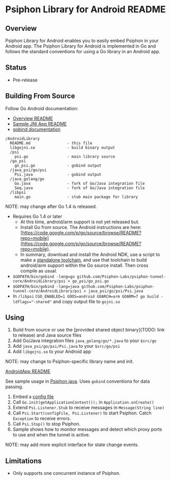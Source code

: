 Psiphon Library for Android README
================================================================================

Overview
--------------------------------------------------------------------------------

Psiphon Library for Android enables you to easily embed Psiphon in your Android
app. The Psiphon Library for Android is implemented in Go and follows the standard
conventions for using a Go library in an Android app.

Status
--------------------------------------------------------------------------------

* Pre-release

Building From Source
--------------------------------------------------------------------------------

Follow Go Android documentation:
* [Overview README](https://code.google.com/p/go/source/browse/README?repo=mobile)
* [Sample JNI App README](https://code.google.com/p/go/source/browse/example/libhello/README?repo=mobile)
* [gobind documentation](http://godoc.org/golang.org/x/mobile/cmd/gobind)

```
/AndroidLibrary
  README.md                - this file
  libgojni.so              - build binary output
  /psi
    psi.go                 - main library source
  /go_psi
    go_psi.go              - gobind output
  /java_psi/go/psi
    Psi.java               - gobind output
  /java_golang/go
    Go.java                - fork of Go/Java integration file
    Seq.java               - fork of Go/Java integration file
  /libpsi
    main.go                - stub main package for library
```

NOTE: may change after Go 1.4 is released.

* Requires Go 1.4 or later
  * At this time, android/arm support is not yet released but.
  * Install Go from source. The Android instructions are here:
[https://code.google.com/p/go/source/browse/README?repo=mobile](https://code.google.com/p/go/source/browse/README?repo=mobile).
  * In summary, download and install the Android NDK, use a script to make a [standalone toolchain](https://developer.android.com/tools/sdk/ndk/index.html#Docs), and use that toolchain to build android/arm support within the Go source install. Then cross compile as usual.
* `$GOPATH/bin/gobind -lang=go github.com/Psiphon-Labs/psiphon-tunnel-core/AndroidLibrary/psi > go_psi/go_psi.go`
* `$GOPATH/bin/gobind -lang=java github.com/Psiphon-Labs/psiphon-tunnel-core/AndroidLibrary/psi > java_psi/go/psi/Psi.java`
* In `/libpsi` `CGO_ENABLED=1 GOOS=android GOARCH=arm GOARM=7 go build -ldflags="-shared"` and copy output file to `gojni.so`

Using
--------------------------------------------------------------------------------

1. Build from source or use the [provided shared object binary](TODO: link to release) and Java source files
1. Add Go/Java integration files `java_golang/go/*.java` to your `$src/go`
1. Add `java_psi/go/psi/Psi.java` to your `$src/go/psi`
1. Add `libgojni.so` to your Android app

NOTE: may change to Psiphon-specific library name and init.

[AndroidApp README](../AndroidApp/README.md)

See sample usage in [Psiphon.java](../AndroidApp/app/src/main/java/ca/psiphon/psibot/Psiphon.java). Uses `gobind` conventions for data passing.

1. Embed a [config file](../README.md#setup)
1. Call `Go.init(getApplicationContext());` in `Application.onCreate()`
1. Extend `Psi.Listener.Stub` to receive messages in `Message(String line)`
1. Call `Psi.Start(configFile, Psi.Listener)` to start Psiphon. Catch `Exception` to receive errors.
1. Call `Psi.Stop()` to stop Psiphon.
1. Sample shows how to monitor messages and detect which proxy ports to use and when the tunnel is active.

NOTE: may add more explicit interface for state change events.

Limitations
--------------------------------------------------------------------------------

* Only supports one concurrent instance of Psiphon.
